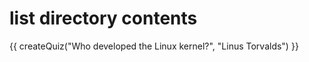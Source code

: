 # list directory contents

<script src="../quiz.js"></script>

<div id="quiz">
  {{ createQuiz("Who developed the Linux kernel?", "Linus Torvalds") }}
</div>
